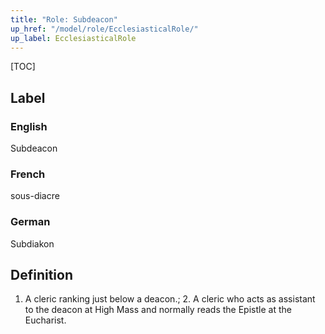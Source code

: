 ```yaml
---
title: "Role: Subdeacon"
up_href: "/model/role/EcclesiasticalRole/"
up_label: EcclesiasticalRole
---
```


[TOC]

## Label

### English
Subdeacon

### French
sous-diacre

### German
Subdiakon

## Definition
1. A cleric ranking just below a deacon.; 2. A cleric who acts as assistant to the deacon at High Mass and normally reads the Epistle at the Eucharist.
